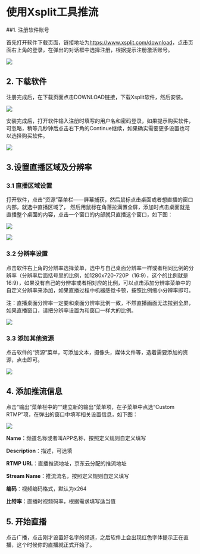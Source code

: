# 使用Xsplit工具推流

##1. 注册软件账号

首先打开软件下载页面，链接地址为<https://www.xsplit.com/download>，点击页面右上角的登录，在弹出的对话框中选择注册，根据提示注册激活账号。

![](media/d5e91d8d94dd103316bb200bebbfac63.png)

## 2. 下载软件

注册完成后，在下载页面点击DOWNLOAD链接，下载Xsplit软件，然后安装。

![](media/492ff0fdc6ed6f86bb8605f2dc38a7be.png)

安装完成后，打开软件输入注册时填写的用户名和密码登录，如果提示购买软件，可忽略，稍等几秒钟后点击右下角的Continue继续，如果确实需要更多设置也可以选择购买软件。

![](media/c58d22f4c3199bb8214d4bae98607fe8.png)

## 3.设置直播区域及分辨率

### 3.1 直播区域设置

打开软件，点击“资源”菜单栏——屏幕捕获，然后鼠标点击桌面或者想直播的窗口内部，就选中直播区域了，
然后用鼠标在角落拉满置全屏，添加时点击桌面就是直播整个桌面的内容，点击一个窗口的内部就只直播这个窗口，如下图：

![](media/3eeab94d613b4a8cf22d692733035f8d.png)

![](media/b41f15fd2b59f8da8cab5a4e75c39a8c.png)

### 3.2 分辨率设置

点击软件右上角的分辨率选择菜单，选中与自己桌面分辨率一样或者相同比例的分辨率（分辨率后面括号里的比例，如1280x720-720P（16:9），这个的比例就是16:9），如果没有自己的分辨率或者相对应的比例，可以点击添加分辨率菜单中的自定义分辨率来添加，如果直播过程中机器感觉卡顿，按照比例缩小分辨率即可。

注：直播桌面分辨率一定要和桌面分辨率比例一致，不然直播画面无法拉到全屏，如果直播窗口，请把分辨率设置为和窗口一样大的比例。

![](media/9eb762b9cbd7171d18753fd84e66cbf9.png)

### 3.3 添加其他资源

点击软件的“资源”菜单，可添加文本，摄像头，媒体文件等，选着需要添加的资源，点击即可。

![](media/3eeab94d613b4a8cf22d692733035f8d.png)

## 4. 添加推流信息

点击“输出”菜单栏中的“”建立新的输出”菜单项，在子菜单中点选“Custom
RTMP”项，在弹出的窗口中填写相关设置信息，如下图：

![](media/b563d11815c9be3ebc1d35e936a60a3f.png)

**Name**：频道名称或者叫APP名称，按照定义规则自定义填写

**Description**：描述，可选填

**RTMP URL**：直播推流地址，京东云分配的推流地址

**Stream Name**：推流流名，按照定义规则自定义填写

**编码**：视频编码格式，默认为x264

**比特率**：直播时视频码率，根据需求填写适当值

## 5. 开始直播

点击广播，点击刚才设置好名字的频道，之后软件上会出现红色字体提示正在直播，这个时候你的直播就正式开始了。
